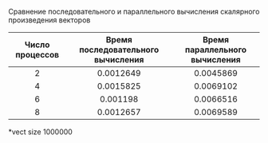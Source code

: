 Сравнение последовательного и параллельного вычисления скалярного произведения векторов


|Число процессов|Время последовательного вычисления|Время параллельного вычисления|
|:---:|:---:|:---:|
|2|0.0012649|0.0045869|
|4|0.0015825|0.0069102|
|6|0.001198|0.0066516|
|8|0.0012657|0.0069589|


*vect size 1000000